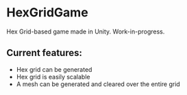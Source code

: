 # HexGridGame
 Hex Grid-based game made in Unity. Work-in-progress.
## Current features:
- Hex grid can be generated
- Hex grid is easily scalable
- A mesh can be generated and cleared over the entire grid